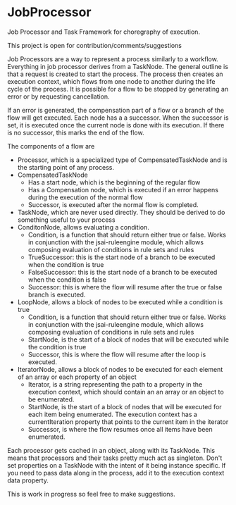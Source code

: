# JobProcessor
Job Processor and Task Framework for choregraphy of execution.

This project is open for contribution/comments/suggestions

Job Processors are a way to represent a process similarly to a workflow. Everything in job processor derives from
a TaskNode. The general outline is that a request is created to start the process. The process then creates an 
execution context, which flows from one node to another during the life cycle of the process. It is possible for a 
flow to be stopped by generating an error or by requesting cancellation.

If an error is generated, the compensation part of a flow or a branch of the flow will get executed. Each node has a 
a successor. When the successor is set, it is executed once the current node is done with its execution. If there 
is no successor, this marks the end of the flow.

The components of a flow are 
- Processor, which is a specialized type of CompensatedTaskNode and is the starting point of any process.
- CompensatedTaskNode
   - Has a start node, which is the beginning of the regular flow
   - Has a Compensation node, which is executed if an error happens during the execution of the normal flow
   - Successor, is executed after the normal flow is completed.
- TaskNode, which are never used directly. They should be derived to do something useful to your process
- ConditonNode, allows evaluating a condition.
   - Condition, is a function that should return either true or false. Works in conjunction with the jsai-ruleengine
     module, which allows composing evaluation of conditions in rule sets and rules
   - TrueSuccessor: this is the start node of a branch to be executed when the condition is true
   - FalseSuccessor: this is the start node of a branch to be executed when the condition is false
   - Successor: this is where the flow will resume after the true or false branch is executed.
- LoopNode, allows a block of nodes to be executed while a condition is true
   - Condition, is a function that should return either true or false. Works in conjunction with the jsai-ruleengine
     module, which allows composing evaluation of conditions in rule sets and rules
   - StartNode, is the start of a block of nodes that will be executed while the condition is true
   - Successor, this is where the flow will resume after the loop is executed.
- IteratorNode, allows a block of nodes to be executed for each element of an array or each property of an object
   - Iterator, is a string representing the path to a property in the execution context, which should contain an
     an array or an object to be enumerated.
   - StartNode, is the start of a block of nodes that will be executed for each item being enumerated. The execution 
     context has a currentIteration property that points to the current item in the iterator
   - Successor, is where the flow resumes once all items have been enumerated.
   
Each processor gets cached in an object, along with its TaskNode. This means that processors and their tasks pretty
much act as singleton. Don't set properties on a TaskNode with the intent of it being instance specific. If you
need to pass data along in the process, add it to the execution context data property.

This is work in progress so feel free to make suggestions.
   
